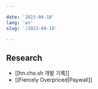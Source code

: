 ```yaml
---

date: '2023-04-18'
lang: 'en'
slug: '/2023-04-18'

---
```


## Research

- [[hn.cho.sh 개발 기록]]
- [[Fiercely Overpriced|Paywall]]
